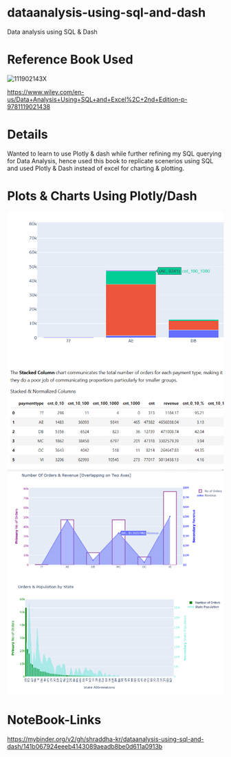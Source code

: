 # dataanalysis-using-sql-and-dash
Data analysis using SQL &amp; Dash

# Reference Book Used
![111902143X](https://user-images.githubusercontent.com/69973111/110421615-e1c9aa00-80c3-11eb-8b99-b4f0725599b5.jpg)

https://www.wiley.com/en-us/Data+Analysis+Using+SQL+and+Excel%2C+2nd+Edition-p-9781119021438

# Details
Wanted to learn to use Plotly & dash while further refining my SQL querying for Data Analysis, hence used this book to replicate scenerios using SQL and used Plotly & Dash instead of excel for charting & plotting.

# Plots & Charts Using Plotly/Dash
![title](dashcharts_1.png)
![title](dashcharts_2.png)
![title](dashcharts_3.png)

# NoteBook-Links
https://mybinder.org/v2/gh/shraddha-kr/dataanalysis-using-sql-and-dash/141b067924eeeb4143089aeadb8be0d611a0913b
